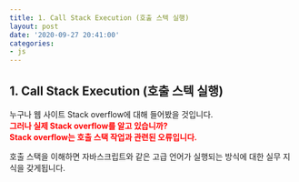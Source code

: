 ```yaml
---
title: 1. Call Stack Execution (호출 스텍 실행)
layout: post
date: '2020-09-27 20:41:00'
categories:
- js
---
```


## 1. Call Stack Execution (호출 스텍 실행)

누구나 웹 사이트 Stack overflow에 대해 들어봤을 것입니다.  
**<span style="color:red">그러나 실제 Stack overflow를 알고 있습니까?</span>**  
**<span style="color:red">Stack overflow는 호출 스택 작업과 관련된 오류입니다.</span>**  

호출 스택을 이해하면 자바스크립트와 같은 고급 언어가 실행되는 방식에 대한 실무 지식을 갖게됩니다.